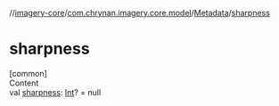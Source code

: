 //[imagery-core](../../../index.md)/[com.chrynan.imagery.core.model](../index.md)/[Metadata](index.md)/[sharpness](sharpness.md)



# sharpness  
[common]  
Content  
val [sharpness](sharpness.md): [Int](https://kotlinlang.org/api/latest/jvm/stdlib/kotlin/-int/index.html)? = null  



